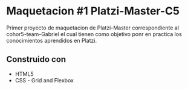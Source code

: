 # Maquetacion #1 Platzi-Master-C5

Primer proyecto de maquetacion de Platzi-Master correspondiente al cohor5-team-Gabriel
el cual tienen como objetivo ponr en practica los conocimientos aprendidos en Platzi.

## Construido con

* HTML5
* CSS - Grid and Flexbox